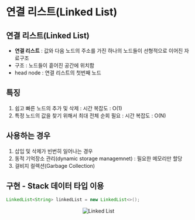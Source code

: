 # 연결 리스트(Linked List)

## **연결 리스트(Linked List)**

-   **연결 리스트** : 값와 다음 노드의 주소를 가진 하나의 노드들이 선형적으로 이어진 자료구조
-   구조 : 노드들이 흩어진 공간에 위치함
-   head node : 연결 리스트의 첫번째 노드
## 특징
1.  쉽고 빠른 노드의 추가 및 삭제 : 시간 복잡도 : O(1)
2.  특정 노드의 값을 찾기 위해서 최대 전체 순회 필요 : 시간 복잡도 : O(N)
## 사용하는 경우
1.  삽입 및 삭제가 빈번히 일어나는 경우
2.  동적 기억장소 관리(dynamic storage managemnet) : 필요한 메모리만 할당
3.  걸비지 컬렉션(Garbage Collection)

## 구현 - Stack 데이터 타입 이용
``` Java
LinkedList<String> linkedList = new LinkedList<>();
```

<p align="center">
    <img src="https://img1.daumcdn.net/thumb/R1280x0/?scode=mtistory2&fname=https%3A%2F%2Fblog.kakaocdn.net%2Fdn%2FbYUD8v%2FbtrNzFuy9OH%2FT139kJs9CmtivbIpr2GJD0%2Fimg.png" alt="Linked List"/>
</p>